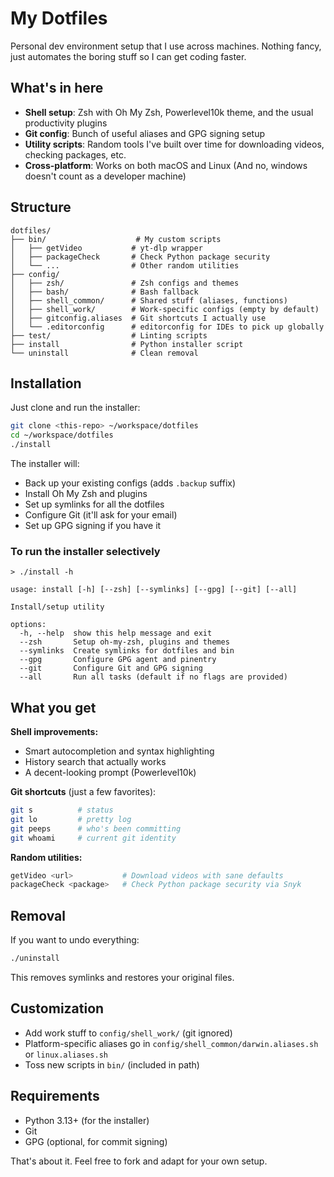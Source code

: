 # My Dotfiles

Personal dev environment setup that I use across machines. Nothing fancy, just automates the boring stuff so I can get coding faster.

## What's in here

- **Shell setup**: Zsh with Oh My Zsh, Powerlevel10k theme, and the usual productivity plugins
- **Git config**: Bunch of useful aliases and GPG signing setup
- **Utility scripts**: Random tools I've built over time for downloading videos, checking packages, etc.
- **Cross-platform**: Works on both macOS and Linux (And no, windows doesn't count as a developer machine)

## Structure

```
dotfiles/
├── bin/                    # My custom scripts
│   ├── getVideo           # yt-dlp wrapper
│   ├── packageCheck       # Check Python package security
│   └── ...                # Other random utilities
├── config/
│   ├── zsh/               # Zsh configs and themes
│   ├── bash/              # Bash fallback
│   ├── shell_common/      # Shared stuff (aliases, functions)
│   ├── shell_work/        # Work-specific configs (empty by default)
│   ├── gitconfig.aliases  # Git shortcuts I actually use
│   └── .editorconfig      # editorconfig for IDEs to pick up globally
├── test/                  # Linting scripts
├── install                # Python installer script
└── uninstall              # Clean removal
```

## Installation

Just clone and run the installer:

```bash
git clone <this-repo> ~/workspace/dotfiles
cd ~/workspace/dotfiles
./install
```

The installer will:
- Back up your existing configs (adds `.backup` suffix)
- Install Oh My Zsh and plugins
- Set up symlinks for all the dotfiles
- Configure Git (it'll ask for your email)
- Set up GPG signing if you have it

### To run the installer selectively

```shell
> ./install -h

usage: install [-h] [--zsh] [--symlinks] [--gpg] [--git] [--all]

Install/setup utility

options:
  -h, --help  show this help message and exit
  --zsh       Setup oh-my-zsh, plugins and themes
  --symlinks  Create symlinks for dotfiles and bin
  --gpg       Configure GPG agent and pinentry
  --git       Configure Git and GPG signing
  --all       Run all tasks (default if no flags are provided)
```

## What you get

**Shell improvements:**
- Smart autocompletion and syntax highlighting
- History search that actually works
- A decent-looking prompt (Powerlevel10k)

**Git shortcuts** (just a few favorites):
```bash
git s          # status
git lo         # pretty log
git peeps      # who's been committing
git whoami     # current git identity
```

**Random utilities:**
```bash
getVideo <url>           # Download videos with sane defaults
packageCheck <package>   # Check Python package security via Snyk
```

## Removal

If you want to undo everything:

```bash
./uninstall
```

This removes symlinks and restores your original files.

## Customization

- Add work stuff to `config/shell_work/` (git ignored)
- Platform-specific aliases go in `config/shell_common/darwin.aliases.sh` or `linux.aliases.sh`
- Toss new scripts in `bin/` (included in path)

## Requirements

- Python 3.13+ (for the installer)
- Git
- GPG (optional, for commit signing)

That's about it. Feel free to fork and adapt for your own setup.
